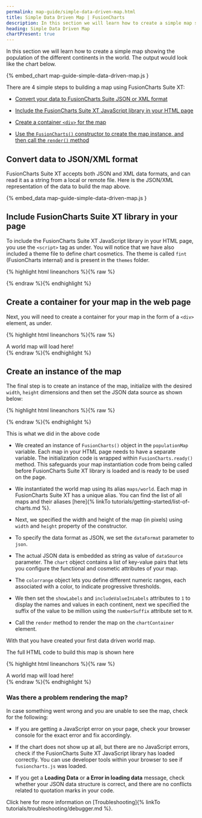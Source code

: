 ```yaml
---
permalink: map-guide/simple-data-driven-map.html
title: Simple Data Driven Map | FusionCharts
description: In this section we will learn how to create a simple map showing the population of the different continents in the world.
heading: Simple Data Driven Map
chartPresent: true
---
```


In this section we will learn how to create a simple map showing the population of the different continents in the world. The output would look like the chart below.

{% embed_chart map-guide-simple-data-driven-map.js }

There are 4 simple steps to building a map using FusionCharts Suite XT:

* <a href="{{ site.baseurl }}map-guide/simple-data-driven-map.html#convert-data-to-jsonxml-format">Convert your data to FusionCharts Suite JSON or XML format</a>

* <a href="{{ site.baseurl }}map-guide/simple-data-driven-map.html#include-fusioncharts-suite-xt-library-in-your-page">Include the FusionCharts Suite XT JavaScript library in your HTML page</a>

* <a href="{{ site.baseurl }}map-guide/simple-data-driven-map.html#create-a-container-for-your-map-in-the-web-page">Create a container `<div>` for the map</a>

* <a href="{{ site.baseurl }}map-guide/simple-data-driven-map.html#create-an-instance-of-the-map">Use the `FusionCharts()` constructor to create the map instance, and then call the `render()` method</a>

## Convert data to JSON/XML format

FusionCharts Suite XT accepts both JSON and XML data formats, and can read it as a string from a local or remote file. Here is the JSON/XML representation of the data to build the map above.

{% embed_data map-guide-simple-data-driven-map.js }

## Include FusionCharts Suite XT library in your page

To include the FusionCharts Suite XT JavaScript library in your HTML page, you use the `<script>` tag as under. You will notice that we have also included a theme file to define chart cosmetics. The theme is called `fint` (FusionCharts internal) and is present in the `themes` folder.

{% highlight html lineanchors %}{% raw %}
<head>
    <title>A Data Driven Map</title>
    <script type="text/javascript" src="fusioncharts/fusioncharts.js"></script>
    <script type="text/javascript" src="fusioncharts/themes/fusioncharts.theme.fint.js"></script>
</head>
{% endraw %}{% endhighlight %}

## Create a container for your map in the web page

Next, you will need to create a container for your map in the form of a `<div>` element, as under.

{% highlight html lineanchors %}{% raw %}
<body>
<div id="chart-container">A world map will load here!</div>
</body>
{% endraw %}{% endhighlight %}

## Create an instance of the map

The final step is to create an instance of the map, initialize with the desired `width`, `height` dimensions and then set the JSON data source as shown below:

{% highlight html lineanchors %}{% raw %}
<script>
FusionCharts.ready(function() {
    var populationMap = new FusionCharts({
        type: 'maps/world',
        renderAt: 'chart-container',
        width: '600',
        height: '400',
        dataFormat: 'json',
        dataSource: {
            "chart": {
                "caption": "Global Population",
                "theme": "fint",
                "formatNumberScale": "0",
                "numberSuffix": "M"
            },
            "colorrange": {
                "color": [{
                    "minvalue": "0",
                    "maxvalue": "100",
                    "code": "#E0F0E0",
                    "displayValue": "Below 100M"
                }, {
                    "minvalue": "100",
                    "maxvalue": "500",
                    "code": "#D0DFA3",
                    "displayValue": "100-500M"
                }, {
                    "minvalue": "500",
                    "maxvalue": "1000",
                    "code": "#B0BF92",
                    "displayValue": "500-1000M"
                }, {
                    "minvalue": "1000",
                    "maxvalue": "5000",
                    "code": "#91AF64",
                    "displayValue": "Above 1B"
                }]
            },
            "data": [{
                "id": "NA",
                "value": "515"
            }, {
                "id": "SA",
                "value": "373"
            }, {
                "id": "AS",
                "value": "3875"
            }, {
                "id": "EU",
                "value": "727"
            }, {
                "id": "AF",
                "value": "885"
            }, {
                "id": "AU",
                "value": "32"
            }]
        }
    }).render();
});
</script>
{% endraw %}{% endhighlight %}

This is what we did in the above code

* We created an instance of `FusionCharts()` object in the `populationMap` variable. Each map in your HTML page needs to have a separate variable. The initialization code is wrapped within `FusionCharts.ready()` method. This safeguards your map instantiation code from being called before FusionCharts Suite XT library is loaded and is ready to be used on the page.

* We instantiated the world map using its alias `maps/world`. Each map in FusionCharts Suite XT has a unique alias. You can find the list of all maps and their aliases [here]{% linkTo tutorials/getting-started/list-of-charts.md %}.

* Next, we specified the width and height of the map (in pixels) using `width` and `height` property of the constructor.

* To specify the data format as JSON, we set the `dataFormat` parameter to `json`.

* The actual JSON data is embedded as string as value of `dataSource` parameter. The `chart` object contains a list of key-value pairs that lets you configure the functional and cosmetic attributes of your map.

* The `colorrange` object lets you define different numeric ranges, each associated with a color, to indicate progressive thresholds.

* We then set the `showLabels` and `includeValueInLabels` attributes to `1` to display the names and values in each continent, next we specified the suffix of the value to be million using the `numberSuffix` attribute set to `M`.

* Call the `render` method to render the map on the `chartContainer` element.

With that you have created your first data driven world map.

The full HTML code to build this map is shown here

{% highlight html lineanchors %}{% raw %}
<html>
<head>
    <title>A Data Driven Map</title>
    <script type="text/javascript" src="fusioncharts/fusioncharts.js"></script>
    <script type="text/javascript" src="fusioncharts/themes/fusioncharts.theme.fint.js"></script>
<script>
FusionCharts.ready(function () {
    var populationMap = new FusionCharts({
        type: 'maps/world',
        renderAt: 'chart-container',
        width: '600',
        height: '400',
        dataFormat: 'json',
        dataSource: {
                "chart": {
                "caption": "Global Population",
                "theme": "fint",
                "formatNumberScale":"0",
                "numberSuffix":"M"
            },
            "colorrange": {
                "color": [
                    {
                        "minvalue": "0",
                        "maxvalue": "100",
                        "code": "#E0F0E0",
                        "displayValue" : "Below 100M"
                    },
                    {
                        "minvalue": "100",
                        "maxvalue": "500",
                        "code": "#D0DFA3",
                        "displayValue" : "100-500M"
                    },
                    {
                        "minvalue": "500",
                        "maxvalue": "1000",
                        "code": "#B0BF92",
                        "displayValue" : "500-1000M"
                    },
                    {
                        "minvalue": "1000",
                        "maxvalue": "5000",
                        "code": "#91AF64",
                        "displayValue" : "Above 1B"
                    }
                ]
            },
            "data": [
                {
                    "id": "NA",
                    "value": "515"
                },
                {
                    "id": "SA",
                    "value": "373"
                },
                {
                    "id": "AS",
                    "value": "3875"
                },
                {
                    "id": "EU",
                    "value": "727"
                },
                {
                    "id": "AF",
                    "value": "885"
                },
                {
                    "id": "AU",
                    "value": "32"
                }
            ]
        }
    }).render();
});
</script>
</head>
<body>
<div id="chart-container">A world map will load here!</div>
</body>
</html>
{% endraw %}{% endhighlight %}

### Was there a problem rendering the map?

In case something went wrong and you are unable to see the map, check for the following:

* If you are getting a JavaScript error on your page, check your browser console for the exact error and fix accordingly.

* If the chart does not show up at all, but there are no JavaScript errors, check if the FusionCharts Suite XT JavaScript library has loaded correctly. You can use developer tools within your browser to see if `fusioncharts.js` was loaded.

* If you get a **Loading Data** or **a Error in loading data** message, check whether your JSON data structure is correct, and there are no conflicts related to quotation marks in your code.

Click here for more information on [Troubleshooting]{% linkTo tutorials/troubleshooting/debugger.md %}.


